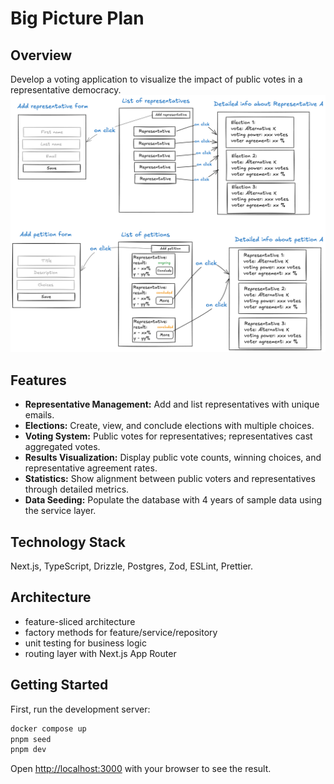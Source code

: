 # Big Picture Plan

## Overview
Develop a voting application to visualize the impact of public votes in a representative democracy.
![BPP](BPP.png)

## Features
- **Representative Management:** Add and list representatives with unique emails.
- **Elections:** Create, view, and conclude elections with multiple choices.
- **Voting System:** Public votes for representatives; representatives cast aggregated votes.
- **Results Visualization:** Display public vote counts, winning choices, and representative agreement rates.
- **Statistics:** Show alignment between public voters and representatives through detailed metrics.
- **Data Seeding:** Populate the database with 4 years of sample data using the service layer.

## Technology Stack
Next.js, TypeScript, Drizzle, Postgres, Zod, ESLint, Prettier.

## Architecture
- feature-sliced architecture
- factory methods for feature/service/repository
- unit testing for business logic
- routing layer with Next.js App Router


## Getting Started

First, run the development server:

```bash
docker compose up
pnpm seed
pnpm dev
```

Open [http://localhost:3000](http://localhost:3000) with your browser to see the result.
